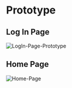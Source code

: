 # Prototype

## Log In Page

![LogIn-Page-Prototype](https://user-images.githubusercontent.com/77302336/111024518-0bb8f000-8394-11eb-903f-3d278540041c.JPG)

## Home Page
![Home-Page](https://user-images.githubusercontent.com/77302336/111025001-7834ee80-8396-11eb-9fec-db4a539709eb.JPG)
